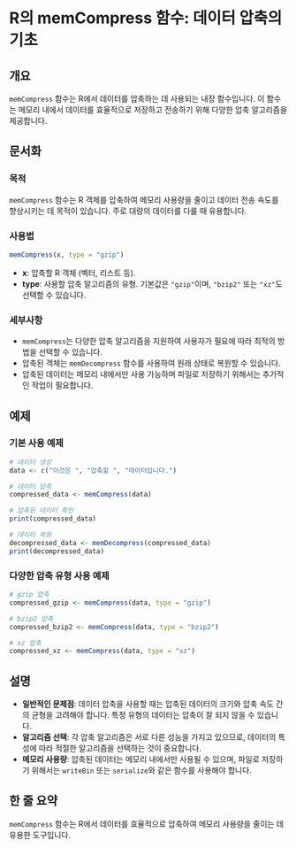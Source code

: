 <!--
Meta Description: # R의 memCompress 함수: 데이터 압축의 기초 ## 개요 `memCompress` 함수는 R에서 데이터를 압축하는 데 사용되는 내장 함수입니다. 이 함수는 메모리 내에서 데이터를 효율적으로 저장하고 전송하기 위해 다양한 압축 알고리즘을 제공합니다. ## 문서...
Meta Keywords: memcompress, 데이터, 메모리, 있습니다, type
-->

# R의 memCompress 함수: 데이터 압축의 기초

## 개요
`memCompress` 함수는 R에서 데이터를 압축하는 데 사용되는 내장 함수입니다. 이 함수는 메모리 내에서 데이터를 효율적으로 저장하고 전송하기 위해 다양한 압축 알고리즘을 제공합니다.

## 문서화
### 목적
`memCompress` 함수는 R 객체를 압축하여 메모리 사용량을 줄이고 데이터 전송 속도를 향상시키는 데 목적이 있습니다. 주로 대량의 데이터를 다룰 때 유용합니다.

### 사용법
```R
memCompress(x, type = "gzip")
```
- **x**: 압축할 R 객체 (벡터, 리스트 등).
- **type**: 사용할 압축 알고리즘의 유형. 기본값은 `"gzip"`이며, `"bzip2"` 또는 `"xz"`도 선택할 수 있습니다.

### 세부사항
- `memCompress`는 다양한 압축 알고리즘을 지원하여 사용자가 필요에 따라 최적의 방법을 선택할 수 있습니다.
- 압축된 객체는 `memDecompress` 함수를 사용하여 원래 상태로 복원할 수 있습니다.
- 압축된 데이터는 메모리 내에서만 사용 가능하며 파일로 저장하기 위해서는 추가적인 작업이 필요합니다.

## 예제
### 기본 사용 예제
```R
# 데이터 생성
data <- c("이것은 ", "압축할 ", "데이터입니다.")

# 데이터 압축
compressed_data <- memCompress(data)

# 압축된 데이터 확인
print(compressed_data)

# 데이터 복원
decompressed_data <- memDecompress(compressed_data)
print(decompressed_data)
```

### 다양한 압축 유형 사용 예제
```R
# gzip 압축
compressed_gzip <- memCompress(data, type = "gzip")

# bzip2 압축
compressed_bzip2 <- memCompress(data, type = "bzip2")

# xz 압축
compressed_xz <- memCompress(data, type = "xz")
```

## 설명
- **일반적인 문제점**: 데이터 압축을 사용할 때는 압축된 데이터의 크기와 압축 속도 간의 균형을 고려해야 합니다. 특정 유형의 데이터는 압축이 잘 되지 않을 수 있습니다.
- **알고리즘 선택**: 각 압축 알고리즘은 서로 다른 성능을 가지고 있으므로, 데이터의 특성에 따라 적절한 알고리즘을 선택하는 것이 중요합니다.
- **메모리 사용량**: 압축된 데이터는 메모리 내에서만 사용될 수 있으며, 파일로 저장하기 위해서는 `writeBin` 또는 `serialize`와 같은 함수를 사용해야 합니다.

## 한 줄 요약
`memCompress` 함수는 R에서 데이터를 효율적으로 압축하여 메모리 사용량을 줄이는 데 유용한 도구입니다.